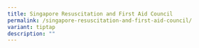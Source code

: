 ```yaml
---
title: Singapore Resuscitation and First Aid Council
permalink: /singapore-resuscitation-and-first-aid-council/
variant: tiptap
description: ""
---
```

